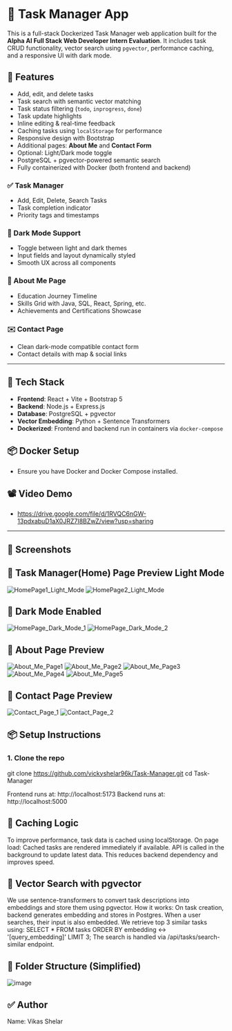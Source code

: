 # 📝 Task Manager App

This is a full-stack Dockerized Task Manager web application built for the **Alpha AI Full Stack Web Developer Intern Evaluation**. It includes task CRUD functionality, vector search using `pgvector`, performance caching, and a responsive UI with dark mode.
## 🚀 Features

- Add, edit, and delete tasks
- Task search with semantic vector matching
- Task status filtering (`todo`, `inprogress`, `done`)
- Task update highlights
- Inline editing & real-time feedback
- Caching tasks using `localStorage` for performance
- Responsive design with Bootstrap
- Additional pages: **About Me** and **Contact Form**
- Optional: Light/Dark mode toggle
- PostgreSQL + pgvector-powered semantic search
- Fully containerized with Docker (both frontend and backend)

### ✅ Task Manager
- Add, Edit, Delete, Search Tasks
- Task completion indicator
- Priority tags and timestamps

### 🎨 Dark Mode Support
- Toggle between light and dark themes
- Input fields and layout dynamically styled
- Smooth UX across all components

### 👤 About Me Page
- Education Journey Timeline
- Skills Grid with Java, SQL, React, Spring, etc.
- Achievements and Certifications Showcase

### ✉️ Contact Page
- Clean dark-mode compatible contact form
- Contact details with map & social links
---

## 🧰 Tech Stack

- **Frontend**: React + Vite + Bootstrap 5
- **Backend**: Node.js + Express.js
- **Database**: PostgreSQL + pgvector
- **Vector Embedding**: Python + Sentence Transformers
- **Dockerized**: Frontend and backend run in containers via `docker-compose`

## 📦 Docker Setup
- Ensure you have Docker and Docker Compose installed.

## 📽️ Video Demo
- https://drive.google.com/file/d/1RVQC6nGW-13pdxabuD1aX0JRZ7I8BZwZ/view?usp=sharing
---
## 📸 Screenshots
## 📸 Task Manager(Home) Page Preview Light Mode
![HomePage1_Light_Mode](https://github.com/user-attachments/assets/a07fa6f3-bba0-4c95-bece-e2c7d3e278b5)
![HomePage2_Light_Mode](https://github.com/user-attachments/assets/3795af6e-cd0f-481e-ba8a-2e62bb9432bb)

## 📸 Dark Mode Enabled
![HomePage_Dark_Mode_1](https://github.com/user-attachments/assets/80b10faa-3d0f-4b0a-b534-e7c80cdd3207)
![HomePage_Dark_Mode_2](https://github.com/user-attachments/assets/0b3e7665-164c-4058-a7ac-8c21de264135)

## 📸 About Page Preview
![About_Me_Page1](https://github.com/user-attachments/assets/cc88c33b-9124-4ab6-8440-c8384e883af9)
![About_Me_Page2](https://github.com/user-attachments/assets/2dd27ffc-4199-40b3-a17f-18de5c5f7f3d)
![About_Me_Page3](https://github.com/user-attachments/assets/f485a3e8-70a3-4bbb-b086-4a22d9359a1b)
![About_Me_Page4](https://github.com/user-attachments/assets/df495dfb-e340-40fa-a4dd-83a869bef629)
![About_Me_Page5](https://github.com/user-attachments/assets/b756f800-d8d1-45dc-a40e-3e408edf5888)

## 📸 Contact Page Preview
![Contact_Page_1](https://github.com/user-attachments/assets/dd4bea43-8b1d-4c07-af8d-60292d9a073d)
![Contact_Page_2](https://github.com/user-attachments/assets/2b0a823a-9926-4ed5-b29a-12afd2d50d9e)

## 📦 Setup Instructions

### 1. Clone the repo
git clone https://github.com/vickyshelar96k/Task-Manager.git
cd Task-Manager

Frontend runs at: http://localhost:5173
Backend runs at: http://localhost:5000

## 🚀 Caching Logic
To improve performance, task data is cached using localStorage.
On page load:
Cached tasks are rendered immediately if available.
API is called in the background to update latest data.
This reduces backend dependency and improves speed.

## 🤖 Vector Search with pgvector
We use sentence-transformers to convert task descriptions into embeddings and store them using pgvector.
How it works:
On task creation, backend generates embedding and stores in Postgres.
When a user searches, their input is also embedded.
We retrieve top 3 similar tasks using:
    SELECT * FROM tasks
    ORDER BY embedding <-> '[query_embedding]'
    LIMIT 3;
The search is handled via /api/tasks/search-similar endpoint.

## 📂 Folder Structure (Simplified)
![image](https://github.com/user-attachments/assets/3ba2b204-16b7-406c-85fc-5f7c8fa94a46)



## ✅ Author
Name: Vikas Shelar

